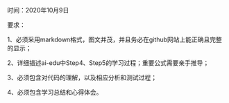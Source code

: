 时间：2020年10月9日

要求：

1、必须采用markdown格式，图文并茂，并且务必在github网站上能正确且完整的显示；

2、详细描述ai-edu中Step4、Step5的学习过程；重要公式需要亲手推导；

3、必须包含对代码的理解，以及相应分析和测试过程；

4、必须包含学习总结和心得体会。